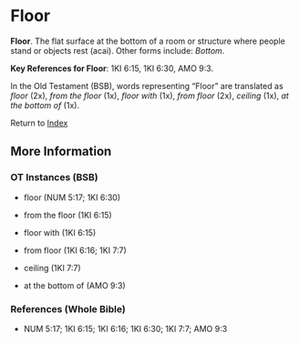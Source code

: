 # Floor
**Floor**. 
The flat surface at the bottom of a room or structure where people stand or objects rest (acai). 
Other forms include: 
*Bottom*. 


**Key References for Floor**: 
1KI 6:15, 1KI 6:30, AMO 9:3. 


In the Old Testament (BSB), words representing “Floor” are translated as 
*floor* (2x), *from the floor* (1x), *floor with* (1x), *from floor* (2x), *ceiling* (1x), *at the bottom of* (1x). 




Return to [Index](00-Index.md)

## More Information

### OT Instances (BSB)

* floor (NUM 5:17; 1KI 6:30)

* from the floor (1KI 6:15)

* floor with (1KI 6:15)

* from floor (1KI 6:16; 1KI 7:7)

* ceiling (1KI 7:7)

* at the bottom of (AMO 9:3)



### References (Whole Bible)

* NUM 5:17; 1KI 6:15; 1KI 6:16; 1KI 6:30; 1KI 7:7; AMO 9:3



